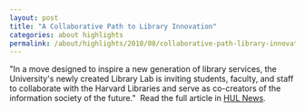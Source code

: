 ```yaml
---
layout: post
title: "A Collaborative Path to Library Innovation"
categories: about highlights
permalink: /about/highlights/2010/08/collaborative-path-library-innovation/index.html
---
```

<p>"In a move designed to inspire a new generation of library services, the University's newly created Library Lab is inviting students, faculty, and staff to collaborate with the Harvard Libraries and serve as co-creators of the information society of the future." &nbsp;Read the full article in <a href="http://hul.harvard.edu/news/2010_0827.html" target="_blank">HUL News</a>.</p>